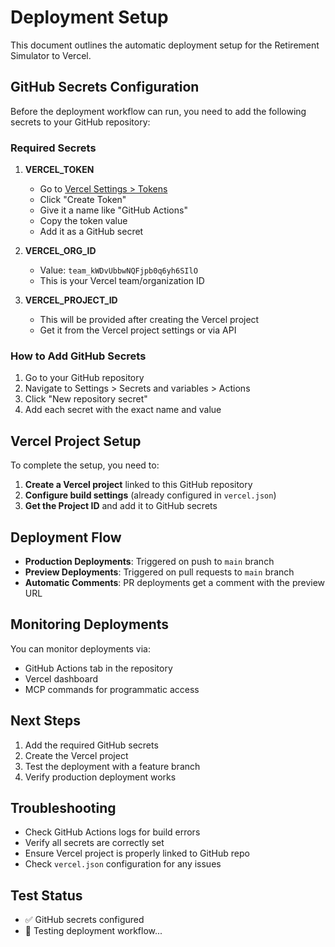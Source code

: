 # Deployment Setup

This document outlines the automatic deployment setup for the Retirement Simulator to Vercel.

## GitHub Secrets Configuration

Before the deployment workflow can run, you need to add the following secrets to your GitHub repository:

### Required Secrets

1. **VERCEL_TOKEN**
   - Go to [Vercel Settings > Tokens](https://vercel.com/account/tokens)
   - Click "Create Token"
   - Give it a name like "GitHub Actions"
   - Copy the token value
   - Add it as a GitHub secret

2. **VERCEL_ORG_ID**
   - Value: `team_kWDvUbbwNQFjpb0q6yh6SIlO`
   - This is your Vercel team/organization ID

3. **VERCEL_PROJECT_ID**
   - This will be provided after creating the Vercel project
   - Get it from the Vercel project settings or via API

### How to Add GitHub Secrets

1. Go to your GitHub repository
2. Navigate to Settings > Secrets and variables > Actions
3. Click "New repository secret"
4. Add each secret with the exact name and value

## Vercel Project Setup

To complete the setup, you need to:

1. **Create a Vercel project** linked to this GitHub repository
2. **Configure build settings** (already configured in `vercel.json`)
3. **Get the Project ID** and add it to GitHub secrets

## Deployment Flow

- **Production Deployments**: Triggered on push to `main` branch
- **Preview Deployments**: Triggered on pull requests to `main` branch
- **Automatic Comments**: PR deployments get a comment with the preview URL

## Monitoring Deployments

You can monitor deployments via:

- GitHub Actions tab in the repository
- Vercel dashboard
- MCP commands for programmatic access

## Next Steps

1. Add the required GitHub secrets
2. Create the Vercel project
3. Test the deployment with a feature branch
4. Verify production deployment works

## Troubleshooting

- Check GitHub Actions logs for build errors
- Verify all secrets are correctly set
- Ensure Vercel project is properly linked to GitHub repo
- Check `vercel.json` configuration for any issues

## Test Status

- ✅ GitHub secrets configured
- 🧪 Testing deployment workflow...
